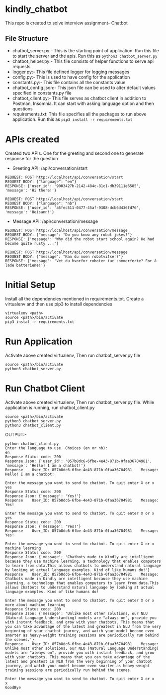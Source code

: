 # kindly_chatbot
This repo is created to solve interview assignment- Chatbot

## File Structure
* chatbot_server.py:- This is the starting point of application. Run this file to start the server and the apis. Run this as ```python3 chatbot_server.py```
* chatbot_helper.py:- This file consists of helper functions to serve api requests
* logger.py:- This file defined logger for logging messages
* config.py:- This is used to have config for the application
* constants.py:- This file contains all the constants value
* chatbot_config.json:- This json file can be used to alter default values specified in constants.py file
* chatbot_client.py:- This file serves as chatbot client in addition to Postman, Insomnia. It can start with asking language option and then questions
* requirements.txt: This file specifies all the packages to run above application. Run this as `pip3 install -r requirements.txt`

# APIs created
Created two APIs. One for the greeting and second one to generate response for the question

* Greeting API: /api/conversation/start
```
REQUEST: POST http://localhost/api/conversation/start
REQUEST BODY: {“language”: “en”}
RESPONSE: {'user_id': '9003427b-2142-484c-81c1-db39111e6585', 'message': 'Hi there!'}
```

```
REQUEST: POST http://localhost/api/conversation/start 
REQUEST BODY: {"language": "nb"}
RESPONSE: {'user_id': 'a5fec511-0477-45af-9308-dcb6d436fd76', 'message': 'Heisann!'}
```

* Message API: /api/conversation/message
```
REQUEST: POST http://localhost/api/conversation/message
REQUEST BODY: {"message": "Do you know any robot jokes?"}
RESPONSE: {'message': 'Why did the robot start school again? He had become quite rusty ...'}
```

```
REQUEST: POST http://localhost/api/conversation/message
REQUEST BODY: {"message": "Kan du noen robotvitser?"}
RESPONSE: {'message': 'Vet du hvorfor roboter tar sommerferie? For å lade batteriene!'}
```

 # Initial Setup

 Install all the dependencies mentioned in requirements.txt. Create a virtualenv and then use pip3 to install dependencies

 ```
 virtualenv <path>
 source <path>/bin/activate
 pip3 instal -r requirements.txt
 ```

 # Run Application

 Activate above created virtualenv, Then run chatbot_server.py file

 ```
 source <path>/bin/activate
 python3 chatbot_server.py
 ```

 # Run Chatbot Client
Activate above created virtualenv, Then run chatbot_server.py file. While application is running, run chatbot_client.py

```
source <path>/bin/activate
python3 chatbot_server.py
python3 chatbot_client.py
```

OUTPUT:-
 ```
python chatbot_client.py
Enter the language to use. Choices (en or nb):
en
Response Status code: 200
Response Json: {'user_id': '857b8dc6-6fbe-4e43-871b-0faa36704981', 'message': 'Hello! I am a chatbot!'}
Response    User_ID: 857b8dc6-6fbe-4e43-871b-0faa36704981    Message: Hello! I am a chatbot!

Enter the message you want to send to chatbot. To quit enter X or x
yes
Response Status code: 200
Response Json: {'message': 'Yes!'}
Response    User_ID: 857b8dc6-6fbe-4e43-871b-0faa36704981    Message: Yes!

Enter the message you want to send to chatbot. To quit enter X or x
yes
Response Status code: 200
Response Json: {'message': 'Yes!'}
Response    User_ID: 857b8dc6-6fbe-4e43-871b-0faa36704981    Message: Yes!

Enter the message you want to send to chatbot. To quit enter X or x
machine learning
Response Status code: 200
Response Json: {'message': 'Chatbots made in Kindly are intelligent because they use machine learning, a technology that enables computers to learn from data.This allows chatbots to understand natural language by looking at actual language examples. Kind of like humans do!'}
Response    User_ID: 857b8dc6-6fbe-4e43-871b-0faa36704981    Message: Chatbots made in Kindly are intelligent because they use machine learning, a technology that enables computers to learn from data.This allows chatbots to understand natural language by looking at actual language examples. Kind of like humans do!

Enter the message you want to send to chatbot. To quit enter X or x
more about machine learning
Response Status code: 200
Response Json: {'message': 'Unlike most other solutions, our NLU (Natural Language Understanding) models are "always on", provide you with instant feedback, and grow with your chatbots. This means that you can take advantage of the latest and greatest in NLU from the very beginning of your chatbot journey, and watch your model become even smarter as heavy-weight training sessions are periodically run behind the scenes.'}
Response    User_ID: 857b8dc6-6fbe-4e43-871b-0faa36704981    Message: Unlike most other solutions, our NLU (Natural Language Understanding) models are "always on", provide you with instant feedback, and grow with your chatbots. This means that you can take advantage of the latest and greatest in NLU from the very beginning of your chatbot journey, and watch your model become even smarter as heavy-weight training sessions are periodically run behind the scenes.

Enter the message you want to send to chatbot. To quit enter X or x
x
GoodBye
 ```